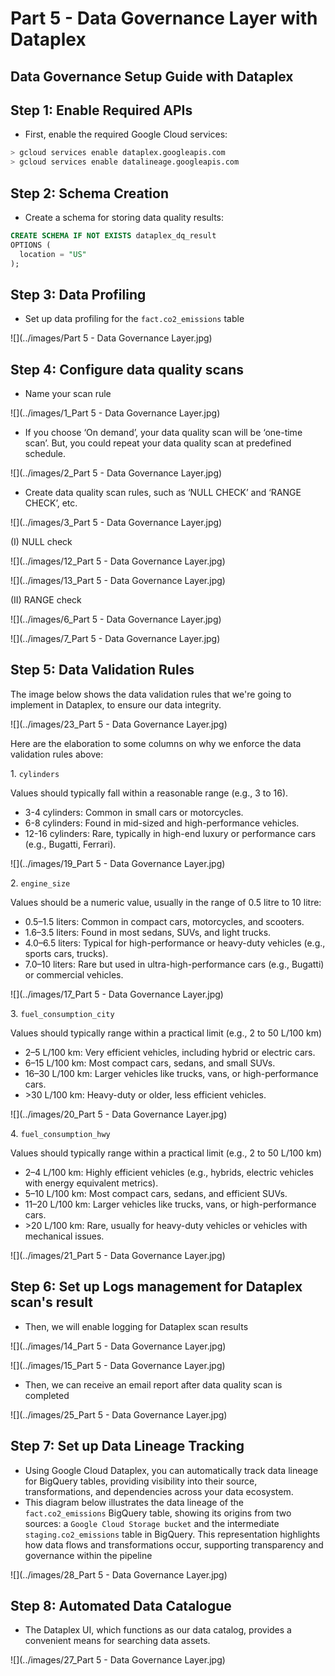# Part 5 - Data Governance Layer with Dataplex
Data Governance Setup Guide with Dataplex
-----------------------------------------

Step 1: Enable Required APIs
----------------------------

*   First, enable the required Google Cloud services:

```bash
> gcloud services enable dataplex.googleapis.com
> gcloud services enable datalineage.googleapis.com
```



Step 2: Schema Creation
-----------------------

*   Create a schema for storing data quality results:

```sql
CREATE SCHEMA IF NOT EXISTS dataplex_dq_result
OPTIONS (
  location = "US"
);
```

Step 3: Data Profiling
----------------------

*   Set up data profiling for the `fact.co2_emissions` table

![](../images/Part 5 - Data Governance Layer.jpg)

Step 4: Configure data quality scans
------------------------------------

*   Name your scan rule

![](../images/1_Part 5 - Data Governance Layer.jpg)

*   If you choose ‘On demand’, your data quality scan will be ‘one-time scan’. But, you could repeat your data quality scan at predefined schedule.

![](../images/2_Part 5 - Data Governance Layer.jpg)

*   Create data quality scan rules, such as ‘NULL CHECK’ and ‘RANGE CHECK’, etc.

![](../images/3_Part 5 - Data Governance Layer.jpg)

(I) NULL check

![](../images/12_Part 5 - Data Governance Layer.jpg)

![](../images/13_Part 5 - Data Governance Layer.jpg)

(II) RANGE check

![](../images/6_Part 5 - Data Governance Layer.jpg)

![](../images/7_Part 5 - Data Governance Layer.jpg)

Step 5: Data Validation Rules
-----------------------------

The image below shows the data validation rules that we're going to implement in Dataplex, to ensure our data integrity.

![](../images/23_Part 5 - Data Governance Layer.jpg)

Here are the elaboration to some columns on why we enforce the data validation rules above: 

1\. `cylinders`

Values should typically fall within a reasonable range (e.g., 3 to 16).

*   3-4 cylinders: Common in small cars or motorcycles.
*   6-8 cylinders: Found in mid-sized and high-performance vehicles.
*   12-16 cylinders: Rare, typically in high-end luxury or performance cars (e.g., Bugatti, Ferrari).

![](../images/19_Part 5 - Data Governance Layer.jpg)

2\. `engine_size`

Values should be a numeric value, usually in the range of 0.5 litre to 10 litre:

*   0.5–1.5 liters: Common in compact cars, motorcycles, and scooters.
*   1.6–3.5 liters: Found in most sedans, SUVs, and light trucks.
*   4.0–6.5 liters: Typical for high-performance or heavy-duty vehicles (e.g., sports cars, trucks).
*   7.0–10 liters: Rare but used in ultra-high-performance cars (e.g., Bugatti) or commercial vehicles.

![](../images/17_Part 5 - Data Governance Layer.jpg)

3\. `fuel_consumption_city`

Values should typically range within a practical limit (e.g., 2 to 50 L/100 km)

*   2–5 L/100 km: Very efficient vehicles, including hybrid or electric cars.
*   6–15 L/100 km: Most compact cars, sedans, and small SUVs.
*   16–30 L/100 km: Larger vehicles like trucks, vans, or high-performance cars.
*   \>30 L/100 km: Heavy-duty or older, less efficient vehicles.

![](../images/20_Part 5 - Data Governance Layer.jpg)

4\. `fuel_consumption_hwy`

Values should typically range within a practical limit (e.g., 2 to 50 L/100 km)

*   2–4 L/100 km: Highly efficient vehicles (e.g., hybrids, electric vehicles with energy equivalent metrics).
*   5–10 L/100 km: Most compact cars, sedans, and efficient SUVs.
*   11–20 L/100 km: Larger vehicles like trucks, vans, or high-performance cars.
*   \>20 L/100 km: Rare, usually for heavy-duty vehicles or vehicles with mechanical issues.

![](../images/21_Part 5 - Data Governance Layer.jpg)

Step 6: Set up Logs management for Dataplex scan's result
---------------------------------------------------------

*   Then, we will enable logging for Dataplex scan results

![](../images/14_Part 5 - Data Governance Layer.jpg)

![](../images/15_Part 5 - Data Governance Layer.jpg)

*   Then, we can receive an email report after data quality scan is completed

![](../images/25_Part 5 - Data Governance Layer.jpg)

Step 7: Set up Data Lineage Tracking
------------------------------------

*   Using Google Cloud Dataplex, you can automatically track data lineage for BigQuery tables, providing visibility into their source, transformations, and dependencies across your data ecosystem. 
*   This diagram below illustrates the data lineage of the `fact.co2_emissions` BigQuery table, showing its origins from two sources: a `Google Cloud Storage bucket` and the intermediate `staging.co2_emissions` table in BigQuery. This representation highlights how data flows and transformations occur, supporting transparency and governance within the pipeline

![](../images/28_Part 5 - Data Governance Layer.jpg)

Step 8: Automated Data Catalogue
--------------------------------

*   The Dataplex UI, which functions as our data catalog, provides a convenient means for searching data assets.

![](../images/27_Part 5 - Data Governance Layer.jpg)
